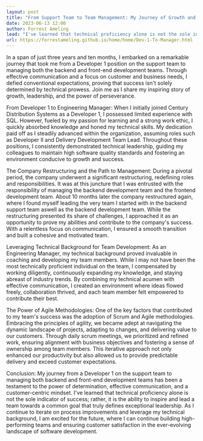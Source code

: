 ```yaml
---
layout: post
title: "From Support Team to Team Management: My Journey of Growth and Leadership"
date: 2023-06-13 12:00
author: Forrest Ameling
lead: "I've learned that technical proficiency alone is not the sole indicator of success; rather, it is the ability to inspire and lead a team towards a common goal that truly defines exceptional leadership."
url: https://forrestameling.github.io/home/home/Dev-1-To-Manager.html
---
```




In a span of just three years and ten months, I embarked on a remarkable journey that took me from a Developer 1 position on the support team to managing both the backend and front-end development teams. Through effective communication and a focus on customer and business needs, I defied conventional expectations, proving that success isn't solely determined by technical prowess. Join me as I share my inspiring story of growth, leadership, and the power of perseverance.

From Developer 1 to Engineering Manager:
When I initially joined Century Distribution Systems as a Developer 1, I possessed limited experience with SQL. However, fueled by my passion for learning and a strong work ethic, I quickly absorbed knowledge and honed my technical skills. My dedication paid off as I steadily advanced within the organization, assuming roles such as Developer II and Delivery Development Team Lead. Throughout these positions, I consistently demonstrated technical leadership, guiding my colleagues to maintain high software quality standards and fostering an environment conducive to growth and success.

The Company Restructuring and the Path to Management:
During a pivotal period, the company underwent a significant restructuring, redefining roles and responsibilities. It was at this juncture that I was entrusted with the responsibility of managing the backend development team and the frontend development team. About 10 months later the company restructured again, where I found myself leading the very team I started with in the backend support team aswell as the backend development team. While the restructuring presented its share of challenges, I approached it as an opportunity to prove my abilities and contribute to the company's success. With a relentless focus on communication, I ensured a smooth transition and built a cohesive and motivated team.

Leveraging Technical Background for Team Development:
As an Engineering Manager, my technical background proved invaluable in coaching and developing my team members. While I may not have been the most technically proficient individual on the team, I compensated by working diligently, continuously expanding my knowledge, and staying abreast of industry trends. By combining my technical acumen with effective communication, I created an environment where ideas flowed freely, collaboration thrived, and each team member felt empowered to contribute their best.

The Power of Agile Methodologies:
One of the key factors that contributed to my team's success was the adoption of Scrum and Agile methodologies. Embracing the principles of agility, we became adept at navigating the dynamic landscape of projects, adapting to changes, and delivering value to our customers. Through daily scrum meetings, we prioritized and refined work, ensuring alignment with business objectives and fostering a sense of ownership among team members. This iterative approach not only enhanced our productivity but also allowed us to provide predictable delivery and exceed customer expectations.

Conclusion:
My journey from a Developer 1 on the support team to managing both backend and front-end development teams has been a testament to the power of determination, effective communication, and a customer-centric mindset. I've learned that technical proficiency alone is not the sole indicator of success; rather, it is the ability to inspire and lead a team towards a common goal that truly defines exceptional leadership. As I continue to iterate on process improvements and leverage my technical background, I am excited for the future, where I can continue building high-performing teams and ensuring customer satisfaction in the ever-evolving landscape of software development.